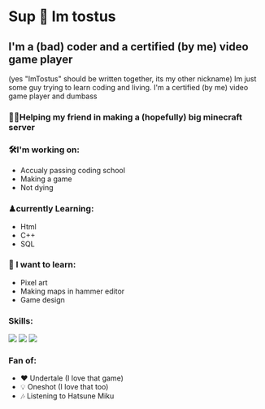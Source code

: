 # Sup 🍞 Im tostus
## I'm a (bad) coder and a certified (by me) video game player
(yes "ImTostus" should be written together, its my other nickname)
Im just some guy trying to learn coding and living.
I'm a certified (by me) video game player and dumbass

### 🤜🤛Helping my friend in making a (hopefully) big minecraft server

### 🛠I'm working on:
 - Accualy passing coding school
 - Making a game
 - Not dying

### ♟currently Learning:
 - Html
 - C++
 - SQL

### 🔑 I want to learn:
 - Pixel art
 - Making maps in hammer editor
 - Game design

### Skills:
<img src="https://camo.githubusercontent.com/45208b2c6e9c7ca43315ae48a54580c153dad269925f15e9a1351d3e13e84e15/68747470733a2f2f696d672e736869656c64732e696f2f62616467652f2d432b2b2d626c75653f7374796c653d666c61742d737175617265266c6f676f3d63706c7573706c7573">
<img src="https://camo.githubusercontent.com/175f019b30c3cc9b6adf776c8cd73a274accfd86a777acc768f45cb561f35d3e/68747470733a2f2f696d672e736869656c64732e696f2f62616467652f2d48544d4c2d6f72616e67653f7374796c653d666c61742d737175617265266c6f676f3d68746d6c35">
<img src="https://camo.githubusercontent.com/ba81effc480a999f31ae8aa1f3a9bc2935e2fab642c529282639c083ae7ce391/68747470733a2f2f696d672e736869656c64732e696f2f62616467652f2d53514c2d6c69676874677261793f7374796c653d666c61742d737175617265266c6f676f3d6d7973716c">

### Fan of:
  - ❤ Undertale (I love that game)
  - 💡 Oneshot (I love that too)
  - 🎶 Listening to Hatsune Miku
<!--
**MrTostus/MrTostus** is a ✨ _special_ ✨ repository because its `README.md` (this file) appears on your GitHub profile.

Here are some ideas to get you started:

- 🔭 I’m currently working on ...
- 🌱 I’m currently learning ...
- 👯 I’m looking to collaborate on ...
- 🤔 I’m looking for help with ...
- 💬 Ask me about ...
- 📫 How to reach me: ...
- 😄 Pronouns: ...
- ⚡ Fun fact: ...
-->

